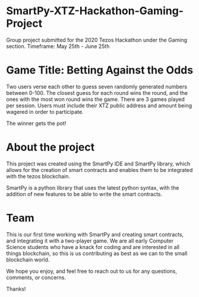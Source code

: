 # SmartPy-XTZ-Hackathon-Gaming-Project

Group project submitted for the 2020 Tezos Hackathon under the Gaming section.
Timeframe: May 25th - June 25th


# Game Title: Betting Against the Odds

Two users verse each other to guess seven randomly generated numbers between 0-100. The closest guess for each round
wins the round, and the ones with the most won round wins the game. There are 3 games played per session. Users must include
their XTZ public address and amount being wagered in order to participate. 

The winner gets the pot!


# About the project

This project was created using the SmartPy IDE and SmartPy library, which allows for the creation of smart contracts and enables 
them to be integrated with the tezos blockchain. 

SmartPy is a python library that uses the latest python syntax, with the addition of new features to be able to write the smart contracts.


# Team

This is our first time working with SmartPy and creating smart contracts, and integrating it with a two-player game. 
We are all early Computer Science students who have a knack for coding and are interested in all things blockchain, so this 
is us contributing as best as we can to the small blockchain world. 

We hope you enjoy, and feel free to reach out to us for any questions, comments, or concerns.

Thanks!
